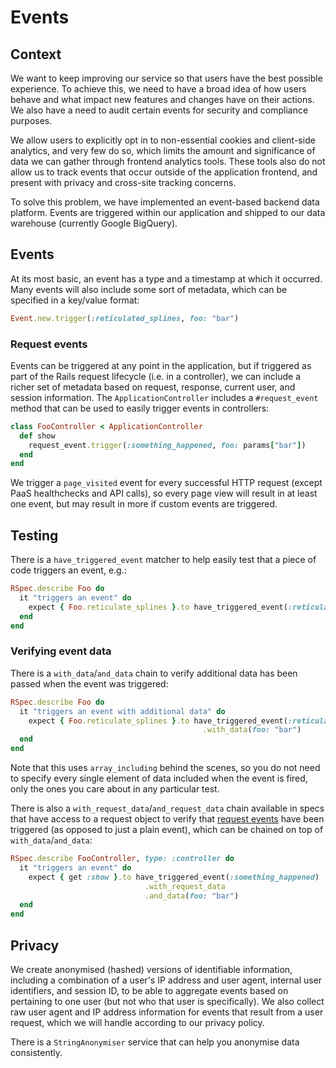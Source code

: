 # Events

## Context

We want to keep improving our service so that users have the best possible experience. To achieve
this, we need to have a broad idea of how users behave and what impact new features and changes
have on their actions. We also have a need to audit certain events for security and compliance
purposes.

We allow users to explicitly opt in to non-essential cookies and client-side analytics, and very
few do so, which limits the amount and significance of data we can gather through frontend
analytics tools. These tools also do not allow us to track events that occur outside of the
application frontend, and present with privacy and cross-site tracking concerns.

To solve this problem, we have implemented an event-based backend data platform. Events are
triggered within our application and shipped to our data warehouse (currently Google BigQuery).

## Events

At its most basic, an event has a type and a timestamp at which it occurred. Many events will also
include some sort of metadata, which can be specified in a key/value format:

```ruby
Event.new.trigger(:reticulated_splines, foo: "bar")
```

### Request events

Events can be triggered at any point in the application, but if triggered as part of the Rails
request lifecycle (i.e. in a controller), we can include a richer set of metadata based on request,
response, current user, and session information. The `ApplicationController` includes a
`#request_event` method that can be used to easily trigger events in controllers:

```ruby
class FooController < ApplicationController
  def show
    request_event.trigger(:something_happened, foo: params["bar"])
  end
end
```

We trigger a `page_visited` event for every successful HTTP request (except PaaS healthchecks and
API calls), so every page view will result in at least one event, but may result in more if custom
events are triggered.

## Testing

There is a `have_triggered_event` matcher to help easily test that a piece of code triggers an
event, e.g.:

```ruby
RSpec.describe Foo do
  it "triggers an event" do
    expect { Foo.reticulate_splines }.to have_triggered_event(:reticulated_splines)
  end
end
```

### Verifying event data

There is a `with_data`/`and_data` chain to verify additional data has been passed when the
event was triggered:

```ruby
RSpec.describe Foo do
  it "triggers an event with additional data" do
    expect { Foo.reticulate_splines }.to have_triggered_event(:reticulated_splines)
                                           .with_data(foo: "bar")
  end
end
```

Note that this uses `array_including` behind the scenes, so you do not need to specify
every single element of data included when the event is fired, only the ones you care
about in any particular test. 

There is also a `with_request_data`/`and_request_data`  chain available in specs that
have access to a request object to verify that [request events](#request-events) have
been triggered (as opposed to just a plain event), which can be chained on top of
`with_data`/`and_data`:

```ruby
RSpec.describe FooController, type: :controller do
  it "triggers an event" do
    expect { get :show }.to have_triggered_event(:something_happened)
                              .with_request_data
                              .and_data(foo: "bar")
  end
end
```

## Privacy

We create anonymised (hashed) versions of identifiable information, including a combination of a
user's IP address and user agent, internal user identifiers, and session ID, to be able to
aggregate events based on pertaining to one user (but not who that user is specifically). We also
collect raw user agent and IP address information for events that result from a user request,
which we will handle according to our privacy policy.

There is a `StringAnonymiser` service that can help you anonymise data consistently. 
